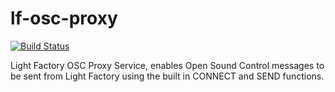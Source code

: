 lf-osc-proxy
============

[![Build Status](https://travis-ci.org/pcross616/lf-osc-proxy.svg?branch=master)](https://travis-ci.org/pcross616/lf-osc-proxy)

Light Factory OSC Proxy Service, enables Open Sound Control messages to be sent from Light Factory using the built in CONNECT and SEND functions.
